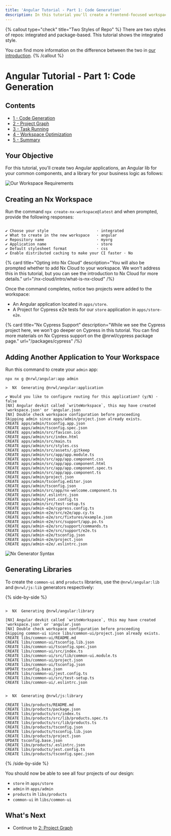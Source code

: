 ```yaml
---
title: 'Angular Tutorial - Part 1: Code Generation'
description: In this tutorial you'll create a frontend-focused workspace with Nx.
---
```


{% callout type="check" title="Two Styles of Repo" %}
There are two styles of repos: integrated and package-based. This tutorial shows the integrated style.

You can find more information on the difference between the two in [our introduction](/getting-started/intro).
{% /callout %}

# Angular Tutorial - Part 1: Code Generation

## Contents

- [1 - Code Generation](/angular-tutorial/1-code-generation)
- [2 - Project Graph](/angular-tutorial/2-project-graph)
- [3 - Task Running](/angular-tutorial/3-task-running)
- [4 - Workspace Optimization](/angular-tutorial/4-workspace-optimization)
- [5 - Summary](/angular-tutorial/5-summary)

## Your Objective

For this tutorial, you'll create two Angular applications, an Angular lib for your common components, and a library for your business logic as follows:

![Our Workspace Requirements](/shared/angular-tutorial/requirements-diagram.svg)

## Creating an Nx Workspace

Run the command `npx create-nx-workspace@latest` and when prompted, provide the following responses:

```{% command="npx create-nx-workspace@latest" path="~" %}

✔ Choose your style                     · integrated
✔ What to create in the new workspace   · angular
✔ Repository name                       · myorg
✔ Application name                      · store
✔ Default stylesheet format             · css
✔ Enable distributed caching to make your CI faster · No
```

{% card title="Opting into Nx Cloud" description="You will also be prompted whether to add Nx Cloud to your workspace. We won't address this in this tutorial, but you can see the introduction to Nx Cloud for more details." url="/nx-cloud/intro/what-is-nx-cloud" /%}

Once the command completes, notice two projects were added to the workspace:

- An Angular application located in `apps/store`.
- A Project for Cypress e2e tests for our `store` application in `apps/store-e2e`.

{% card title="Nx Cypress Support" description="While we see the Cypress project here, we won't go deeper on Cypress in this tutorial. You can find more materials on Nx Cypress support on the @nrwl/cypress package page." url="/packages/cypress" /%}

## Adding Another Application to Your Workspace

Run this command to create your `admin` app:

```{% command="npx nx g @nrwl/angular:app admin" path="~/myorg" %}
npx nx g @nrwl/angular:app admin

>  NX  Generating @nrwl/angular:application

✔ Would you like to configure routing for this application? (y/N) · false
[NX] Angular devkit called `writeWorkspace`, this may have created 'workspace.json' or 'angular.json
[NX] Double check workspace configuration before proceeding
Skipping admin since apps/admin/project.json already exists.
CREATE apps/admin/tsconfig.app.json
CREATE apps/admin/tsconfig.spec.json
CREATE apps/admin/src/favicon.ico
CREATE apps/admin/src/index.html
CREATE apps/admin/src/main.ts
CREATE apps/admin/src/styles.css
CREATE apps/admin/src/assets/.gitkeep
CREATE apps/admin/src/app/app.module.ts
CREATE apps/admin/src/app/app.component.css
CREATE apps/admin/src/app/app.component.html
CREATE apps/admin/src/app/app.component.spec.ts
CREATE apps/admin/src/app/app.component.ts
CREATE apps/admin/project.json
CREATE apps/admin/tsconfig.editor.json
CREATE apps/admin/tsconfig.json
CREATE apps/admin/src/app/nx-welcome.component.ts
CREATE apps/admin/.eslintrc.json
CREATE apps/admin/jest.config.ts
CREATE apps/admin/src/test-setup.ts
CREATE apps/admin-e2e/cypress.config.ts
CREATE apps/admin-e2e/src/e2e/app.cy.ts
CREATE apps/admin-e2e/src/fixtures/example.json
CREATE apps/admin-e2e/src/support/app.po.ts
CREATE apps/admin-e2e/src/support/commands.ts
CREATE apps/admin-e2e/src/support/e2e.ts
CREATE apps/admin-e2e/tsconfig.json
CREATE apps/admin-e2e/project.json
CREATE apps/admin-e2e/.eslintrc.json
```

![Nx Generator Syntax](/shared/angular-tutorial/generator-syntax.svg)

## Generating Libraries

To create the `common-ui` and `products` libraries, use the `@nrwl/angular:lib` and `@nrwl/js:lib` generators respectively:

{% side-by-side %}

```{% command="npx nx g @nrwl/angular:lib common-ui" path="~/myorg" %}

>  NX  Generating @nrwl/angular:library

[NX] Angular devkit called `writeWorkspace`, this may have created 'workspace.json' or 'angular.json
[NX] Double check workspace configuration before proceeding
Skipping common-ui since libs/common-ui/project.json already exists.
CREATE libs/common-ui/README.md
CREATE libs/common-ui/tsconfig.lib.json
CREATE libs/common-ui/tsconfig.spec.json
CREATE libs/common-ui/src/index.ts
CREATE libs/common-ui/src/lib/common-ui.module.ts
CREATE libs/common-ui/project.json
CREATE libs/common-ui/tsconfig.json
UPDATE tsconfig.base.json
CREATE libs/common-ui/jest.config.ts
CREATE libs/common-ui/src/test-setup.ts
CREATE libs/common-ui/.eslintrc.json
```

```{% command="npx nx g @nrwl/js:lib products" path="~/myorg" %}

>  NX  Generating @nrwl/js:library

CREATE libs/products/README.md
CREATE libs/products/package.json
CREATE libs/products/src/index.ts
CREATE libs/products/src/lib/products.spec.ts
CREATE libs/products/src/lib/products.ts
CREATE libs/products/tsconfig.json
CREATE libs/products/tsconfig.lib.json
CREATE libs/products/project.json
UPDATE tsconfig.base.json
CREATE libs/products/.eslintrc.json
CREATE libs/products/jest.config.ts
CREATE libs/products/tsconfig.spec.json
```

{% /side-by-side %}

You should now be able to see all four projects of our design:

- `store` in `apps/store`
- `admin` in `apps/admin`
- `products` in `libs/products`
- `common-ui` in `libs/common-ui`

## What's Next

- Continue to [2: Project Graph](/angular-tutorial/2-project-graph)

